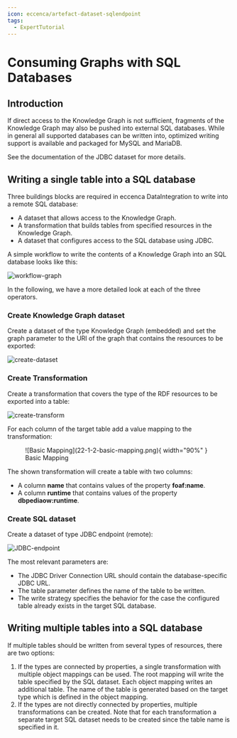 ```yaml
---
icon: eccenca/artefact-dataset-sqlendpoint
tags:
  - ExpertTutorial
---
```

# Consuming Graphs with SQL Databases

## Introduction

If direct access to the Knowledge Graph is not sufficient, fragments of the Knowledge Graph may also be pushed into external SQL databases. While in general all supported databases can be written into, optimized writing support is available and packaged for MySQL and MariaDB.

See the documentation of the JDBC dataset for more details.

## Writing a single table into a SQL database

Three buildings blocks are required in eccenca DataIntegration to write into a remote SQL database:

- A dataset that allows access to the Knowledge Graph.
- A transformation that builds tables from specified resources in the Knowledge Graph.
- A dataset that configures access to the SQL database using JDBC.

A simple workflow to write the contents of a Knowledge Graph into an SQL database looks like this:

![workflow-graph](22-1-workflow-graph.png)

In the following, we have a more detailed look at each of the three operators.

### Create Knowledge Graph dataset

Create a dataset of the type Knowledge Graph (embedded) and set the graph parameter to the URI of the graph that contains the resources to be exported:

![create-dataset](22-1-1-create-dataset.png)

### Create Transformation

Create a transformation that covers the type of the RDF resources to be exported into a table:

![create-transform](22-1-2-create-transform.png)

For each column of the target table add a value mapping to the transformation:
<figure markdown>
  ![Basic Mapping](22-1-2-basic-mapping.png){ width="90%" }
  <figcaption>Basic Mapping</figcaption>
</figure>
The shown transformation will create a table with two columns:

- A column **name** that contains values of the property **foaf:name**.
- A column **runtime** that contains values of the property **dbpediaow:runtime**.

### Create SQL dataset

Create a dataset of type JDBC endpoint (remote):

![JDBC-endpoint](22-1-3-JDBC-endpoint.png)

The most relevant parameters are:

- The JDBC Driver Connection URL should contain the database-specific JDBC URL.
- The table parameter defines the name of the table to be written.
- The write strategy specifies the behavior for the case the configured table already exists in the target SQL database.

## Writing multiple tables into a SQL database

If multiple tables should be written from several types of resources, there are two options:

1. If the types are connected by properties, a single transformation with multiple object mappings can be used. The root mapping will write the table specified by the SQL dataset. Each object mapping writes an additional table. The name of the table is generated based on the target type which is defined in the object mapping.
2. If the types are not directly connected by properties, multiple transformations can be created. Note that for each transformation a separate target SQL dataset needs to be created since the table name is specified in it.
